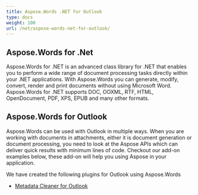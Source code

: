 ```yaml
---
title: Aspose.Words .NET for Outlook
type: docs
weight: 100
url: /net/aspose-words-net-for-outlook/
---
```


## **Aspose.Words for .Net**

Aspose.Words for .NET is an advanced class library for .NET that enables you to perform a wide range of document processing tasks directly within your .NET applications.
With Aspose.Words you can generate, modify, convert, render and print documents without using Microsoft Word.
Aspose.Words for .NET supports DOC, OOXML, RTF, HTML, OpenDocument, PDF, XPS, EPUB and many other formats.

## **Aspose.Words for Outlook**

Aspose.Words can be used with Outlook in multiple ways. When you are working with documents in attachments, either it is document generation or document processing, you need to look at the Aspose APIs which can deliver quick results with minimum lines of code. Checkout our add-on examples below, these add-on will help you using Aspose in your application.

We have created the following plugins for Outlook using Aspose.Words

- [Metadata Cleaner for Outlook](https://docs.aspose.com/words/net/metadata-cleaner-for-outlook/)

